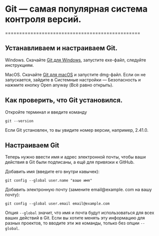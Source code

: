 # Git — самая популярная система контроля версий.
================================================

## Устанавливаем и настраиваем Git.
Windows. Скачайте [Git для Windows](https://git-scm.com/download/win), запустите exe-файл, следуйте инструкциям.

MacOS. Скачайте [Git для macOS](https://git-scm.com/download/mac) и запустите dmg-файл. Если он не запускается, зайдите в Системные настройки — Безопасность и нажмите кнопку Open anyway (Всё равно открыть).

## Как проверить, что Git установился.
Откройте терминал и введите команду

`git --version`

Если Git установлен, то вы увидите номер версии, например, 2.41.0.

## Настраиваем Git
Теперь нужно ввести имя и адрес электронной почты, чтобы ваши действия в Git были подписаны, а ещё для привязки к GitHub.

Добавить имя (введите его внутри кавычек):

`git config --global user.name "ваше имя"`

Добавить электронную почту (замените email@example. com на вашу почту):

`git config --global user.email email@example.com`

Опция `--global` значит, что имя и почта будут использоваться для всех ваших действий в Git. Если вы хотите менять эту информацию для разных проектов, то вводите эти же команды, только без опции `--global`.